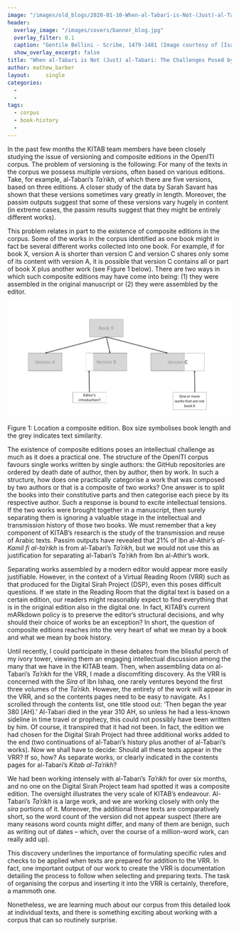 ```yaml
---
image: "/images/old_blogs/2020-01-10-When-al-Tabarī-is-Not-(Just)-al-Tabarī--The-Challenges-Posed-by-Composite-Editions-in-the-OpenITI-Corpus//media/image1.jpg"
header:
  overlay_image: "/images/covers/banner_blog.jpg"
  overlay_filter: 0.1
  caption: "Gentile Bellini - Scribe, 1479-1481 (Image courtesy of [Isabella Stewart Gardner Museum](https://www.gardnermuseum.org/experience/collection/10755), Boston)" 
  show_overlay_excerpt: false 
title: "When al-Tabari is Not (Just) al-Tabari: The Challenges Posed by Composite Editions in the OpenITI Corpus"			
author: mathew_barber		
layout:		single
categories:
  - 
  - 
tags:
  - corpus
  - book-history
  - 
---
```

In the past few months the KITAB team members have been closely studying the issue of versioning and composite editions in the OpenITI corpus. The problem of versioning is the following: For many of the texts in the corpus we possess multiple versions, often based on various editions. Take, for example, al-Tabari’s *Taʾrikh*, of which there are five versions, based on three editions. A closer study of the data by Sarah Savant has shown that these versions sometimes vary greatly in length. Moreover, the passim outputs suggest that some of these versions vary hugely in content (in extreme cases, the passim results suggest that they might be entirely different works).



This problem relates in part to the existence of composite editions in the corpus. Some of the works in the corpus identified as one book might in fact be several different works collected into one book. For example, if for book X, version A is shorter than version C and version C shares only some of its content with version A, it is possible that version C contains all or part of book X plus another work (see Figure 1 below). There are two ways in which such composite editions may have come into being: (1) they were assembled in the original manuscript or (2) they were assembled by the editor.



[![](/images/old_blogs/2020-01-10-When-al-Tabarī-is-Not-(Just)-al-Tabarī--The-Challenges-Posed-by-Composite-Editions-in-the-OpenITI-Corpus//media/image1.jpg)](/images/old_blogs/2020-01-10-When-al-Tabarī-is-Not-(Just)-al-Tabarī--The-Challenges-Posed-by-Composite-Editions-in-the-OpenITI-Corpus//media/image1.jpg)



Figure 1: Location a composite edition. Box size symbolises book length and the grey indicates text similarity.



The existence of composite editions poses an intellectual challenge as much as it does a practical one. The structure of the OpenITI corpus favours single works written by single authors: the GitHub repositories are ordered by death date of author, then by author, then by work. In such a structure, how does one practically categorise a work that was composed by two authors or that is a composite of two works? One answer is to split the books into their constitutive parts and then categorise each piece by its respective author. Such a response is bound to excite intellectual tensions. If the two works were brought together in a manuscript, then surely separating them is ignoring a valuable stage in the intellectual and transmission history of those two books. We must remember that a key component of KITAB’s research is the study of the transmission and reuse of Arabic texts. Passim outputs have revealed that 21% of Ibn al-Athir’s *al-Kamil fi al-taʾrikh* is from al-Tabari’s *Taʾrikh*, but we would not use this as justification for separating al-Tabari’s *Taʾrikh* from Ibn al-Athir’s work.



Separating works assembled by a modern editor would appear more easily justifiable. However, in the context of a Virtual Reading Room (VRR) such as that produced for the Digital Sirah Project (DSP), even this poses difficult questions. If we state in the Reading Room that the digital text is based on a certain edition, our readers might reasonably expect to find everything that is in the original edition also in the digital one. In fact, KITAB’s current mARkdown policy is to preserve the editor’s structural decisions, and why should their choice of works be an exception? In short, the question of composite editions reaches into the very heart of what we mean by a book and what we mean by book history.



Until recently, I could participate in these debates from the blissful perch of my ivory tower, viewing them an engaging intellectual discussion among the many that we have in the KITAB team. Then, when assembling data on al-Tabari’s *Taʾrikh* for the VRR, I made a discomfiting discovery. As the VRR is concerned with the *Sira* of Ibn Ishaq, one rarely ventures beyond the first three volumes of the *Taʾrikh.* However, the entirety of the work will appear in the VRR, and so the contents pages need to be easy to navigate. As I scrolled through the contents list, one title stood out: ‘Then began the year 380 \[AH\].’ Al-Tabari died in the year 310 AH, so unless he had a less-known sideline in time travel or prophecy, this could not possibly have been written by him. Of course, it transpired that it had not been. In fact, the edition we had chosen for the Digital Sirah Project had three additional works added to the end (two continuations of al-Tabari’s history plus another of al-Tabari’s works). Now we shall have to decide: Should all these texts appear in the VRR? If so, how? As separate works, or clearly indicated in the contents pages for al-Tabari’s *Kitab al-Taʾrikh*?



We had been working intensely with al-Tabari’s *Taʾrikh* for over six months, and no one on the Digital Sirah Project team had spotted it was a composite edition. The oversight illustrates the very scale of KITAB’s endeavour. Al-Tabari’s *Taʾrikh* is a large work, and we are working closely with only the *sira* portions of it. Moreover, the additional three texts are comparatively short, so the word count of the version did not appear suspect (there are many reasons word counts might differ, and many of them are benign, such as writing out of dates – which, over the course of a million-word work, can really add up).



This discovery underlines the importance of formulating specific rules and checks to be applied when texts are prepared for addition to the VRR. In fact, one important output of our work to create the VRR is documentation detailing the process to follow when selecting and preparing texts. The task of organising the corpus and inserting it into the VRR is certainly, therefore, a mammoth one.



Nonetheless, we are learning much about our corpus from this detailed look at individual texts, and there is something exciting about working with a corpus that can so routinely surprise.

